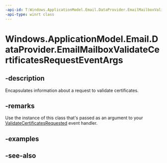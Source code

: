 ```yaml
---
-api-id: T:Windows.ApplicationModel.Email.DataProvider.EmailMailboxValidateCertificatesRequestEventArgs
-api-type: winrt class
---
```


<!-- Class syntax.
public class EmailMailboxValidateCertificatesRequestEventArgs : Windows.ApplicationModel.Email.DataProvider.IEmailMailboxValidateCertificatesRequestEventArgs
-->

# Windows.ApplicationModel.Email.DataProvider.EmailMailboxValidateCertificatesRequestEventArgs

## -description
Encapsulates information about a request to validate certificates.

## -remarks
Use the instance of this class that's passed as an argument to your [ValidateCertificatesRequested](emaildataproviderconnection_validatecertificatesrequested.md) event handler.

## -examples

## -see-also

